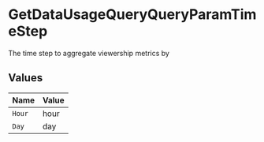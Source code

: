 # GetDataUsageQueryQueryParamTimeStep

The time step to aggregate viewership metrics by



## Values

| Name   | Value  |
| ------ | ------ |
| `Hour` | hour   |
| `Day`  | day    |